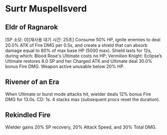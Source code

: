 # Surtr Muspellsverd

## Eldr of Ragnarok

[SP 소모: 0][재사용 대기 시간: 25초] Consume 50% HP, ignite enemies to deal 20.0% ATK of Fire DMG per 0.5s, and create a shield that can absorb damage equal to 80% of max base HP (5000 max). Shield lasts for 12s, during which: Blood Rose's Ultimate costs no HP; Vermilion Knight: Eclipse’s Ultimate restores 8.0 SP and her Charged ATK and Ultimate deal 30.0% bonus Fire DMG. Weapon active unusable below 20% HP.

## Rivener of an Era

When Ultimate or burst mode attacks hit, wielder deals 12% bonus Fire DMG for 13.0s. CD: 1s. 4 stacks max (subsequent procs reset the duration).

## Rekindled Fire

Wielder gains 20% SP recovery, 20% Attack Speed, and 30% Total DMG.
